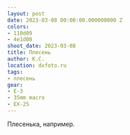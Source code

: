```yaml
---
layout: post
date: 2023-03-08 00:00:00.000000000 Z
colors:
- 110d09
- 4e1d08
shoot_date: 2023-03-08
title: Плесень
author: К.С.
location: dxfoto.ru
tags:
- плесень
gear:
- E-3
- 35mm macro
- EX-25
---
```

Плесенька, например.


